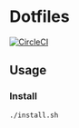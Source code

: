 # Dotfiles

[![CircleCI](https://circleci.com/gh/biohuns/dotfiles.svg?style=svg)](https://circleci.com/gh/biohuns/dotfiles)

## Usage

### Install

```console
./install.sh
```
